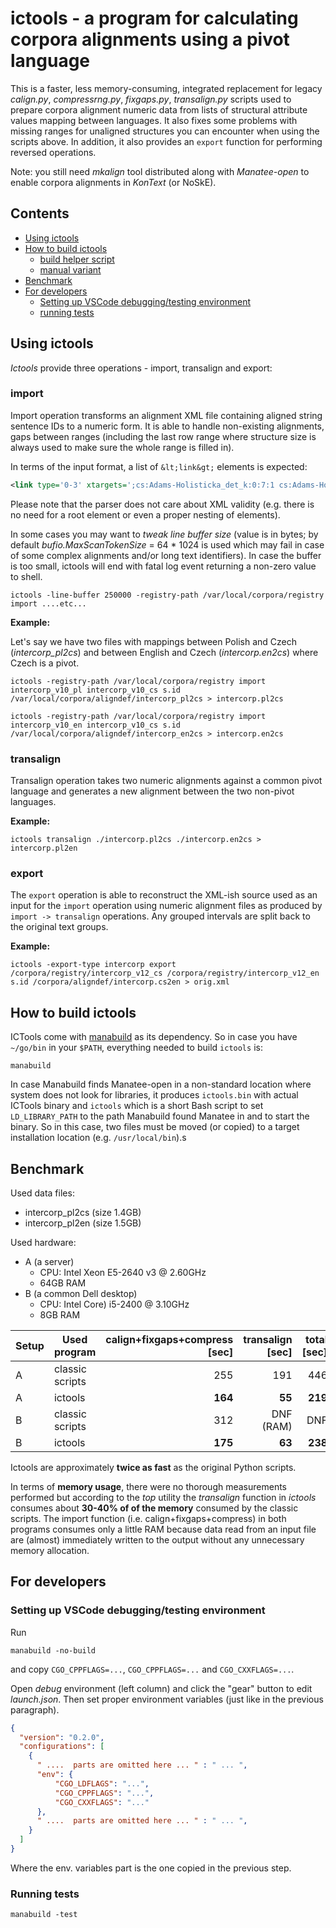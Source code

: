 # ictools - a program for calculating corpora alignments using a pivot language

This is a faster, less memory-consuming, integrated replacement for legacy *calign.py*,
*compressrng.py*, *fixgaps.py*, *transalign.py* scripts used to prepare corpora alignment
numeric data from lists of structural attribute values mapping between languages. It also fixes
some problems with missing ranges for unaligned structures you can encounter when using the scripts above.
In addition, it also provides an `export` function for performing reversed operations.

Note: you still need *mkalign* tool distributed along with *Manatee-open* to enable corpora alignments
in *KonText* (or NoSkE).

## Contents

* [Using ictools](#using_ictools)
* [How to build ictools](#how_to_build_ictools)
  * [build helper script](#how_to_build_ictools_helper_script)
  * [manual variant](#how_to_build_ictools_manual_variant)
* [Benchmark](#benchmark)
* [For developers](#for_developers)
  * [Setting up VSCode debugging/testing environment](#for_developers_setting_up_vscode)
  * [running tests](#for_developers_running_tests)

<a name="using_ictools"></a>
## Using ictools

*Ictools* provide three operations - import, transalign and export:

### import

Import operation transforms an alignment XML file containing aligned string sentence IDs to a numeric form.
It is able to handle non-existing alignments, gaps between ranges (including the last row range where structure
size is always used to make sure the whole range is filled in).

In terms of the input format, a list of `&lt;link&gt;` elements is expected:

```xml
<link type='0-3' xtargets=';cs:Adams-Holisticka_det_k:0:7:1 cs:Adams-Holisticka_det_k:0:7:2 cs:Adams-Holisticka_det_k:0:7:3' status='man'/>
```

Please note that the parser does not care about XML validity (e.g. there is no need for a root element or even
a proper nesting of elements).

In some cases you may want to *tweak line buffer size* (value is in bytes; by default *bufio.MaxScanTokenSize* = 64 * 1024 is used which may fail in case of some complex alignments and/or long text identifiers). In case the buffer is too
small, ictools will end with fatal log event returning a non-zero value to shell.

```
ictools -line-buffer 250000 -registry-path /var/local/corpora/registry import ....etc...
```

**Example:**

Let's say we have two files with mappings between Polish and Czech (*intercorp_pl2cs*) and between
English and Czech (*intercorp.en2cs*) where Czech is a pivot.

```
ictools -registry-path /var/local/corpora/registry import intercorp_v10_pl intercorp_v10_cs s.id /var/local/corpora/aligndef/intercorp_pl2cs > intercorp.pl2cs

ictools -registry-path /var/local/corpora/registry import intercorp_v10_en intercorp_v10_cs s.id /var/local/corpora/aligndef/intercorp_en2cs > intercorp.en2cs
```

### transalign

Transalign operation takes two numeric alignments against a common pivot language and generates
a new alignment between the two non-pivot languages.

**Example:**

```
ictools transalign ./intercorp.pl2cs ./intercorp.en2cs > intercorp.pl2en
```

### export

The `export` operation is able to reconstruct the XML-ish source used as an input
for the `import` operation using numeric alignment files as produced by
`import -> transalign` operations. Any grouped intervals are split back to the original
text groups.

**Example:**

```
ictools -export-type intercorp export /corpora/registry/intercorp_v12_cs /corpora/registry/intercorp_v12_en s.id /corpora/aligndef/intercorp.cs2en > orig.xml
```


<a name="how_to_build_ictools"></a>
## How to build ictools

ICTools come with [manabuild](https://github.com/czcorpus/manabuild) as its dependency. So in case you have
 `~/go/bin` in your `$PATH`, everything needed to build `ictools` is:

```
manabuild
```

In case Manabuild finds Manatee-open in a non-standard location where system does not look for libraries,
it produces `ictools.bin` with actual ICTools binary and `ictools` which is a short Bash script
to set `LD_LIBRARY_PATH` to the path Manabuild found Manatee in and to start the binary. So in this case,
two files must be moved (or copied) to a target installation location (e.g. `/usr/local/bin`).s



<a name="benchmark"></a>
## Benchmark

Used data files:

* intercorp_pl2cs (size 1.4GB)
* intercorp_pl2en (size 1.5GB)

Used hardware:

* A (a server)
  * CPU: Intel Xeon E5-2640 v3 @ 2.60GHz
  * 64GB RAM
* B (a common Dell desktop)
  * CPU: Intel Core) i5-2400 @ 3.10GHz
  * 8GB RAM

| Setup | Used program    | calign+fixgaps+compress [sec] | transalign [sec] | total [sec]  |
|-------|-----------------|------------------------------:|-----------------:|-------------:|
| A     | classic scripts |  255                          | 191              | 446          |
| A     | ictools         |  **164**                      | **55**           | **219**      |
| B     | classic scripts |  312                          | DNF (RAM)        | DNF          |
| B     | ictools         |  **175**                      | **63**           | **238**      |

Ictools are approximately **twice as fast** as the original Python scripts.

In terms of **memory usage**, there were no thorough measurements performed but according to the *top*
utility the *transalign* function in *ictools* consumes about **30-40% of of the memory** consumed
by the classic scripts. The import function (i.e. calign+fixgaps+compress) in both programs
consumes only a little RAM because data read from an input file are (almost) immediately written
to the output without any unnecessary memory allocation.

<a name="for_developers"></a>
## For developers

<a name="for_developers_setting_up_vscode"></a>
### Setting up VSCode debugging/testing environment

Run

```
manabuild -no-build
```

and copy `CGO_CPPFLAGS=...`, `CGO_CPPFLAGS=...` and `CGO_CXXFLAGS=...`.

Open *debug* environment (left column) and click the "gear" button to edit *launch.json*. Then
set proper environment variables (just like in the previous paragraph).

```json
{
  "version": "0.2.0",
  "configurations": [
    {
      " ....  parts are omitted here ... " : " ... ",
      "env": {
          "CGO_LDFLAGS": "...",
          "CGO_CPPFLAGS": "...",
          "CGO_CXXFLAGS": "..."
      },
      " ....  parts are omitted here ... " : " ... ",
    }
  ]
}
```

Where the env. variables part is the one copied in the previous step.


<a name="for_developers_running_tests"></a>
### Running tests

```
manabuild -test
```